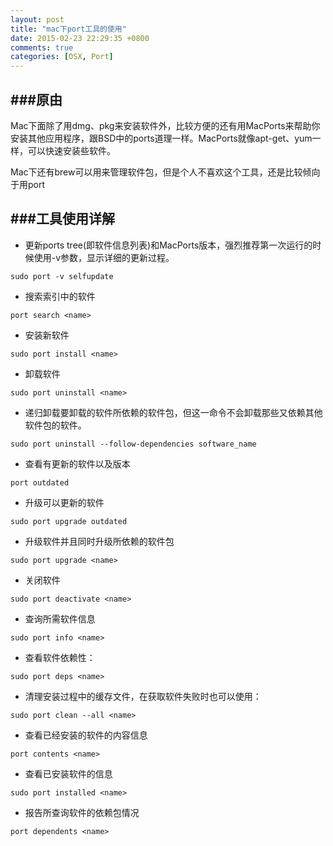 ```yaml
---
layout: post
title: "mac下port工具的使用"
date: 2015-02-23 22:29:35 +0800
comments: true
categories: [OSX, Port]
---
```



###原由
---

Mac下面除了用dmg、pkg来安装软件外，比较方便的还有用MacPorts来帮助你安装其他应用程序，跟BSD中的ports道理一样。MacPorts就像apt-get、yum一样，可以快速安装些软件。

Mac下还有brew可以用来管理软件包，但是个人不喜欢这个工具，还是比较倾向于用port


###工具使用详解
---

- 更新ports tree(即软件信息列表)和MacPorts版本，强烈推荐第一次运行的时候使用-v参数，显示详细的更新过程。

```
sudo port -v selfupdate
```

- 搜索索引中的软件

```
port search <name>
```

- 安装新软件

```
sudo port install <name>
```

- 卸载软件

```
sudo port uninstall <name>
```

- 递归卸载要卸载的软件所依赖的软件包，但这一命令不会卸载那些又依赖其他软件包的软件。

```
sudo port uninstall --follow-dependencies software_name 
```

- 查看有更新的软件以及版本

```
port outdated
```

- 升级可以更新的软件

```
sudo port upgrade outdated 
```

- 升级软件并且同时升级所依赖的软件包

```
sudo port upgrade <name> 
```

- 关闭软件

```
sudo port deactivate <name>
```

- 查询所需软件信息

```
sudo port info <name> 
```

- 查看软件依赖性：

```
sudo port deps <name>  
```

- 清理安装过程中的缓存文件，在获取软件失败时也可以使用：

```
sudo port clean --all <name>  
```

- 查看已经安装的软件的内容信息

```
port contents <name>  
```

- 查看已安装软件的信息
 
```
sudo port installed <name>  
```

- 报告所查询软件的依赖包情况
 
```
port dependents <name>  
```
